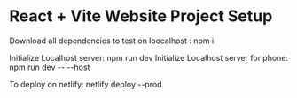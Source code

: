 # React + Vite Website Project Setup

Download all dependencies to test on loocalhost : npm i

Initialize Localhost server: npm run dev
Initialize Localhost server for phone: npm run dev -- --host

To deploy on netlify: netlify deploy --prod
